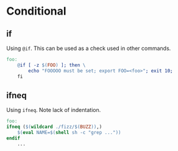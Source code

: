# Conditional


## if

Using `@if`. This can be used as a check used in other commands.

```mk
foo:
	@if [ -z $(FOO) ]; then \
		echo "FOOOOO must be set; export FOO=<foo>"; exit 10;
	fi
```


## ifneq

Using `ifneq`. Note lack of indentation.

```makefile
foo:
ifneq ($(wildcard ./fizz/$(BUZZ)),)
	$(eval NAME=$(shell sh -c "grep ..."))
endif
	...
```
